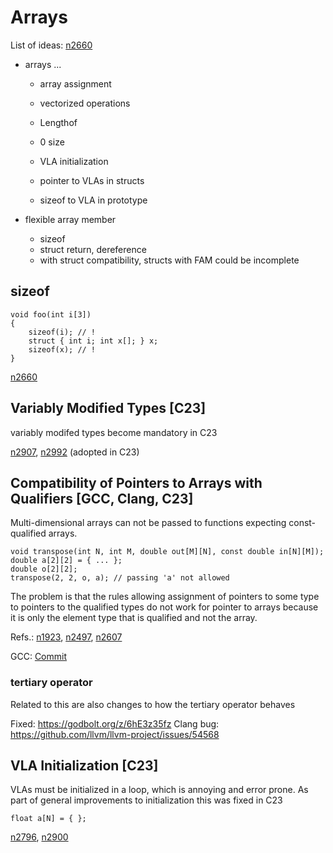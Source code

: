 # Arrays #

List of ideas: [n2660](http://www.open-std.org/jtc1/sc22/wg14/www/docs/n2660.pdf) 

* arrays ...
   - array assignment
   - vectorized operations
   - Lengthof
   - 0 size
    
   - VLA initialization
  - pointer to VLAs in structs
  - sizeof to VLA in prototype
 
    
* flexible array member
  - sizeof 
  - struct return, dereference
  - with struct compatibility, structs with FAM could be incomplete

## sizeof

```
void foo(int i[3])
{
    sizeof(i); // !
    struct { int i; int x[]; } x;
    sizeof(x); // !
}
```

[n2660](http://www.open-std.org/jtc1/sc22/wg14/www/docs/n2660.pdf)
  
## Variably Modified Types **[C23]**

  variably modifed types become mandatory in C23
  
  [n2907](https://www.open-std.org/jtc1/sc22/wg14/www/docs/n2907.pdf), [n2992](https://www.open-std.org/jtc1/sc22/wg14/www/docs/n2992.pdf) (adopted in C23)

## Compatibility of Pointers to Arrays with Qualifiers **[GCC, Clang, C23]**

  Multi-dimensional arrays can not be passed to functions expecting const-qualified arrays.

  ```
  void transpose(int N, int M, double out[M][N], const double in[N][M]);
  double a[2][2] = { ... };
  double o[2][2];
  transpose(2, 2, o, a); // passing 'a' not allowed
  ```
  
  The problem is that the rules allowing assignment of pointers to some type to pointers to the qualified types do not work for pointer to arrays because it is only the element type that is qualified and not the array.

  Refs.: [n1923](http://www.open-std.org/jtc1/sc22/wg14/www/docs/n1923.htm), [n2497](http://www.open-std.org/jtc1/sc22/wg14/www/docs/n2497.pdf), [n2607](http://www.open-std.org/jtc1/sc22/wg14/www/docs/n2607.pdf)

  GCC: [Commit](https://github.com/gcc-mirror/gcc/commit/768952be25c2fc50bce51a5658377934d49f473f)
 
### tertiary operator ###

  Related to this are also changes to how the tertiary operator behaves
  
  Fixed: https://godbolt.org/z/6hE3z35fz
  Clang bug: https://github.com/llvm/llvm-project/issues/54568

## VLA Initialization **[C23]**

  VLAs must be initialized in a loop, which is annoying and error prone. As part of general improvements to initialization this was fixed in C23

  ```
  float a[N] = { };
  ```
[n2796](http://www.open-std.org/jtc1/sc22/wg14/www/docs/n2796.htm), [n2900](http://www.open-std.org/jtc1/sc22/wg14/www/docs/n2900.htm)

